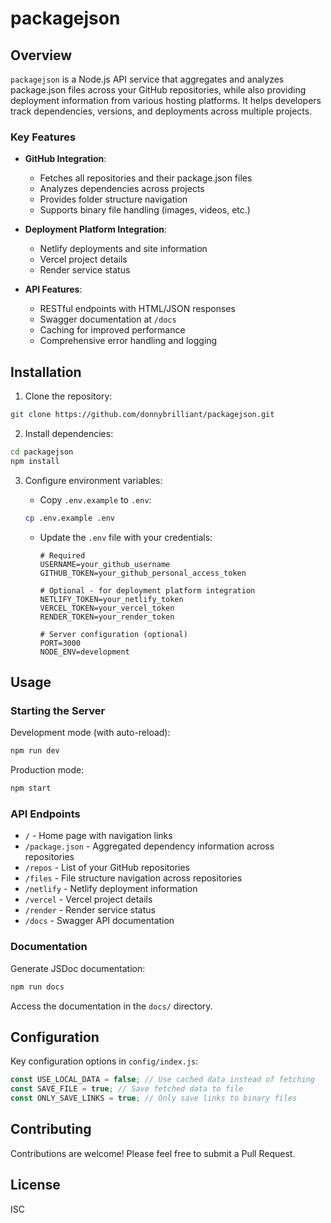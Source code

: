 # packagejson

## Overview

`packagejson` is a Node.js API service that aggregates and analyzes package.json files across your GitHub repositories, while also providing deployment information from various hosting platforms. It helps developers track dependencies, versions, and deployments across multiple projects.

### Key Features

- **GitHub Integration**:

  - Fetches all repositories and their package.json files
  - Analyzes dependencies across projects
  - Provides folder structure navigation
  - Supports binary file handling (images, videos, etc.)

- **Deployment Platform Integration**:
  - Netlify deployments and site information
  - Vercel project details
  - Render service status
- **API Features**:
  - RESTful endpoints with HTML/JSON responses
  - Swagger documentation at `/docs`
  - Caching for improved performance
  - Comprehensive error handling and logging

## Installation

1. Clone the repository:

```bash
git clone https://github.com/donnybrilliant/packagejson.git
```

2. Install dependencies:

```bash
cd packagejson
npm install
```

3. Configure environment variables:

   - Copy `.env.example` to `.env`:

   ```bash
   cp .env.example .env
   ```

   - Update the `.env` file with your credentials:

     ```
     # Required
     USERNAME=your_github_username
     GITHUB_TOKEN=your_github_personal_access_token

     # Optional - for deployment platform integration
     NETLIFY_TOKEN=your_netlify_token
     VERCEL_TOKEN=your_vercel_token
     RENDER_TOKEN=your_render_token

     # Server configuration (optional)
     PORT=3000
     NODE_ENV=development
     ```

## Usage

### Starting the Server

Development mode (with auto-reload):

```bash
npm run dev
```

Production mode:

```bash
npm start
```

### API Endpoints

- `/` - Home page with navigation links
- `/package.json` - Aggregated dependency information across repositories
- `/repos` - List of your GitHub repositories
- `/files` - File structure navigation across repositories
- `/netlify` - Netlify deployment information
- `/vercel` - Vercel project details
- `/render` - Render service status
- `/docs` - Swagger API documentation

### Documentation

Generate JSDoc documentation:

```bash
npm run docs
```

Access the documentation in the `docs/` directory.

## Configuration

Key configuration options in `config/index.js`:

```javascript
const USE_LOCAL_DATA = false; // Use cached data instead of fetching
const SAVE_FILE = true; // Save fetched data to file
const ONLY_SAVE_LINKS = true; // Only save links to binary files
```

## Contributing

Contributions are welcome! Please feel free to submit a Pull Request.

## License

ISC
